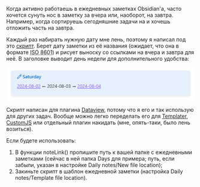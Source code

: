 ﻿Когда активно работаешь в ежедневных заметках Obsidian'а, часто хочется сунуть нос в заметку за вчера или, наоборот, на завтра. Например, когда сортируешь сегодняшние задачи на и хочешь отложить часть на завтра.

Каждый раз набирать нужную дату мне лень, поэтому я написал под это [скрипт](https://gist.github.com/vkostyanetsky/6c70f00b817157f9b6e62ee89bade853). Берет дату заметки из её названия (ожидает, что она в формате <abbr title="2024-08-17, например.">ISO 8601</abbr>) и рисует выноску со ссылками на вчера и завтра для неё. В заголовке выводит день недели для дополнительного удобства:

![Пример](callout.jpg)

Скрипт написан для плагина [Dataview](https://github.com/blacksmithgu/obsidian-dataview), потому что я его и так использую для других задач. Вообще можно легко переделать его для [Templater](https://github.com/SilentVoid13/Templater), [CustomJS](https://github.com/saml-dev/obsidian-custom-js) или отдельный плагин накидать (мне, опять-таки, было лень возиться). 

Если будете использовать: 

1. В функции noteLink() пропишите путь к вашей папке с ежедневными заметками (сейчас в ней папка Days для примера; путь, если забыли, указан в настройке Daily notes/New file location);
2. Закиньте скрипт в шаблон ежедневной заметки (настройка Daily notes/Template file location).